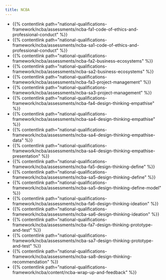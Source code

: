 ```yaml
---
title: NCBA
---
```


- {{% contentlink path="national-qualifications-framework/ncba/assessments/ncba-fa1-code-of-ethics-and-professional-conduct" %}}
- {{% contentlink path="national-qualifications-framework/ncba/assessments/ncba-sa1-code-of-ethics-and-professional-conduct" %}}
- {{% contentlink path="national-qualifications-framework/ncba/assessments/ncba-fa2-business-ecosystems" %}}
- {{% contentlink path="national-qualifications-framework/ncba/assessments/ncba-sa2-business-ecosystems" %}}
- {{% contentlink path="national-qualifications-framework/ncba/assessments/ncba-fa3-project-management" %}}
- {{% contentlink path="national-qualifications-framework/ncba/assessments/ncba-sa3-project-management" %}}
- {{% contentlink path="national-qualifications-framework/ncba/assessments/ncba-fa4-design-thinking-empathise" %}}
- {{% contentlink path="national-qualifications-framework/ncba/assessments/ncba-sa4-design-thinking-empathise" %}}
- {{% contentlink path="national-qualifications-framework/ncba/assessments/ncba-sa4-design-thinking-empathise-data" %}}
- {{% contentlink path="national-qualifications-framework/ncba/assessments/ncba-sa4-design-thinking-empathise-presentation" %}}
- {{% contentlink path="national-qualifications-framework/ncba/assessments/ncba-fa5-design-thinking-define" %}}
- {{% contentlink path="national-qualifications-framework/ncba/assessments/ncba-sa5-design-thinking-define" %}}
- {{% contentlink path="national-qualifications-framework/ncba/assessments/ncba-sa5-design-thinking-define-model" %}}
- {{% contentlink path="national-qualifications-framework/ncba/assessments/ncba-fa6-design-thinking-ideation" %}}
- {{% contentlink path="national-qualifications-framework/ncba/assessments/ncba-sa6-design-thinking-ideation" %}}
- {{% contentlink path="national-qualifications-framework/ncba/assessments/ncba-fa7-design-thinking-prototype-and-test" %}}
- {{% contentlink path="national-qualifications-framework/ncba/assessments/ncba-sa7-design-thinking-prototype-and-test" %}}
- {{% contentlink path="national-qualifications-framework/ncba/assessments/ncba-sa8-design-thinking-recommendation" %}}
- {{% contentlink path="national-qualifications-framework/ncba/content/ncba-wrap-up-and-feedback" %}}

